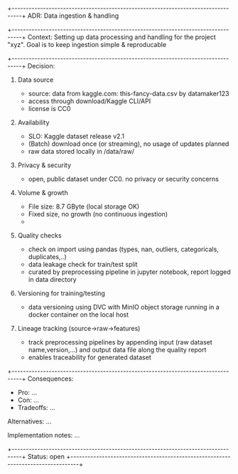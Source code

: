 
+---------------------------------------------------------------------------------+
ADR:
Data ingestion & handling

+---------------------------------------------------------------------------------+
Context:
Setting up data processing and handling for the project "xyz". Goal is to keep
ingestion simple & reproducable

+---------------------------------------------------------------------------------+
Decision:
1) Data source
	- source: data from kaggle.com: this-fancy-data.csv by datamaker123
	- access through download/Kaggle CLI/API
	- license is CC0
	
2) Availability
	- SLO: Kaggle dataset release v2.1
	- (Batch) download once (or streaming), no usage of updates planned
	- raw data stored locally in /data/raw/
	
3) Privacy & security
	- open, public dataset under CC0. no privacy or security concerns

4) Volume & growth
	- File size: 8.7 GByte (local storage OK)
	- Fixed size, no growth (no continuous ingestion)
	- 

5) Quality checks
	- check on import using pandas (types, nan, outliers, categoricals, duplicates,..)
	- data leakage check for train/test split
	- curated by preprocessing pipeline in jupyter notebook, report logged in data
	  directory
	  
6) Versioning for training/testing
	- data versioning using DVC with MinIO object storage running in a docker container
	  on the local host
	  
7) Lineage tracking (source->raw->features)
	- track preprocessing pipelines by appending input (raw dataset name,version,...)
 	  and output data file along the quality report
	- enables traceability for generated dataset


+---------------------------------------------------------------------------------+
Consequences:

- Pro: ...
- Con: ...
- Tradeoffs: ...

Alternatives:
...

Implementation notes:
...


+---------------------------------------------------------------------------------+
Status:	open
+---------------------------------------------------------------------------------+
